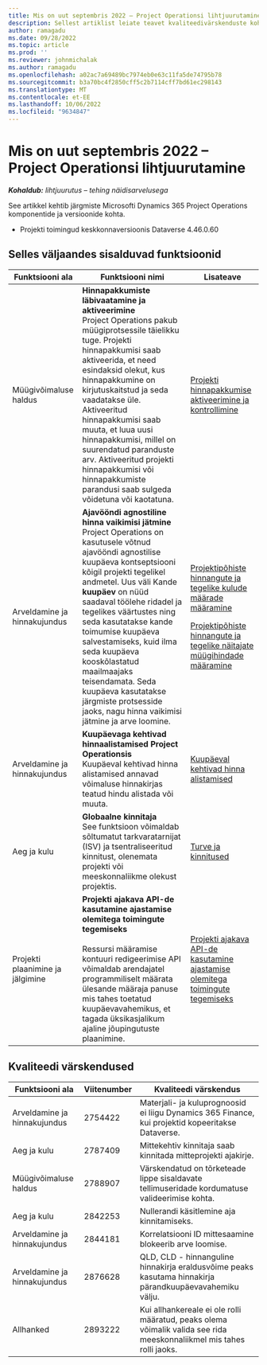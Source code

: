 ```yaml
---
title: Mis on uut septembris 2022 – Project Operationsi lihtjuurutamine
description: Sellest artiklist leiate teavet kvaliteedivärskenduste kohta, mis on saadaval Microsofti Dynamics 365 Project Operations lite-juurutuse 2022. aasta septembri väljaandes.
author: ramagadu
ms.date: 09/28/2022
ms.topic: article
ms.prod: ''
ms.reviewer: johnmichalak
ms.author: ramagadu
ms.openlocfilehash: a02ac7a69489bc7974eb0e63c11fa5de74795b78
ms.sourcegitcommit: b3a70bc4f2850cff5c2b7114cff7bd61ec298143
ms.translationtype: MT
ms.contentlocale: et-EE
ms.lasthandoff: 10/06/2022
ms.locfileid: "9634847"
---
```

# <a name="whats-new-september-2022---project-operations-lite-deployment"></a>Mis on uut septembris 2022 – Project Operationsi lihtjuurutamine

_**Kohaldub:** lihtjuurutus – tehing näidisarvelusega_

See artikkel kehtib järgmiste Microsofti Dynamics 365 Project Operations komponentide ja versioonide kohta.

- Projekti toimingud keskkonnaversioonis Dataverse 4.46.0.60

## <a name="features-included-in-this-release"></a>Selles väljaandes sisalduvad funktsioonid

| Funktsiooni ala | Funktsiooni nimi | Lisateave |
| --- | --- | --- |
| Müügivõimaluse haldus | **Hinnapakkumiste läbivaatamine ja aktiveerimine**<br>Project Operations pakub müügiprotsessile täielikku tuge. Projekti hinnapakkumisi saab aktiveerida, et need esindaksid olekut, kus hinnapakkumine on kirjutuskaitstud ja seda vaadatakse üle. Aktiveeritud hinnapakkumisi saab muuta, et luua uusi hinnapakkumisi, millel on suurendatud paranduste arv. Aktiveeritud projekti hinnapakkumisi või hinnapakkumiste parandusi saab sulgeda võidetuna või kaotatuna. | [Projekti hinnapakkumise aktiveerimine ja kontrollimine](/dynamics365/project-operations/sales/activation-and-revision) |
| Arveldamine ja hinnakujundus | **Ajavööndi agnostiline hinna vaikimisi jätmine**<br>Project Operations on kasutusele võtnud ajavööndi agnostilise kuupäeva kontseptsiooni kõigil projekti tegelikel andmetel. Uus väli Kande **kuupäev** on nüüd saadaval töölehe ridadel ja tegelikes väärtustes ning seda kasutatakse kande toimumise kuupäeva salvestamiseks, kuid ilma seda kuupäeva kooskõlastatud maailmaajaks teisendamata. Seda kuupäeva kasutatakse järgmiste protsesside jaoks, nagu hinna vaikimisi jätmine ja arve loomine. | <p>[Projektipõhiste hinnangute ja tegelike kulude määrade määramine](/dynamics365/project-operations/pro/pricing-costing/cost-price-resolution-sales)</p><p>[Projektipõhiste hinnangute ja tegelike näitajate müügihindade määramine](/dynamics365/project-operations/pro/pricing-costing/sales-price-resolution-sales)</p> |
| Arveldamine ja hinnakujundus | **Kuupäevaga kehtivad hinnaalistamised Project Operationsis**<br>Kuupäeval kehtivad hinna alistamised annavad võimaluse hinnakirjas teatud hindu alistada või muuta. | [Kuupäeval kehtivad hinna alistamised](/dynamics365/project-operations/pricing-costing/dateffective_price_overrides) |
| Aeg ja kulu | **Globaalne kinnitaja**<br>See funktsioon võimaldab sõltumatut tarkvaratarnijat (ISV) ja tsentraliseeritud kinnitust, olenemata projekti või meeskonnaliikme olekust projektis. | [Turve ja kinnitused](/dynamics365/project-operations/approvals/approvals-security) |
|Projekti plaanimine ja jälgimine|**Projekti ajakava API-de kasutamine ajastamise olemitega toimingute tegemiseks** </br> </br>Ressursi määramise kontuuri redigeerimise API võimaldab arendajatel programmiliselt määrata ülesande määraja panuse mis tahes toetatud kuupäevavahemikus, et tagada üksikasjalikum ajaline jõupingutuste plaanimine.|[Projekti ajakava API-de kasutamine ajastamise olemitega toimingute tegemiseks](/dynamics365/project-operations/project-management/schedule-api-preview)|

## <a name="quality-updates"></a>Kvaliteedi värskendused

| Funktsiooni ala | Viitenumber | Kvaliteedi värskendus |
| --- | --- | --- |
| Arveldamine ja hinnakujundus | 2754422 | Materjali- ja kuluprognoosid ei liigu Dynamics 365 Finance, kui projektid kopeeritakse Dataverse. |
| Aeg ja kulu | 2787409 | Mittekehtiv kinnitaja saab kinnitada mitteprojekti ajakirje. |
| Müügivõimaluse haldus | 2788907 | Värskendatud on tõrketeade lippe sisaldavate tellimuseridade kordumatuse valideerimise kohta. |
| Aeg ja kulu | 2842253 | Nullerandi käsitlemine aja kinnitamiseks. |
| Arveldamine ja hinnakujundus | 2844181 | Korrelatsiooni ID mittesaamine blokeerib arve loomise. |
| Arveldamine ja hinnakujundus | 2876628 | QLD, CLD - hinnanguline hinnakirja eraldusvõime peaks kasutama hinnakirja pärandkuupäevavahemiku välju. |
| Allhanked | 2893222 | Kui allhankereale ei ole rolli määratud, peaks olema võimalik valida see rida meeskonnaliikmel mis tahes rolli jaoks. |
